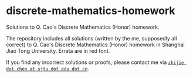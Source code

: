 # discrete-mathematics-homework
Solutions to Q. Cao's Discrete Mathematics (Honor) homework.

The repository includes all solutions (written by the me, supposedly all correct) to Q. Cao's Discrete Mathematics (Honor) homework in Shanghai Jiao Tong University. Errata are in red font.

If you find any incorrect solutions or proofs, please contact me via [`zhijie dot chen at sjtu dot edu dot cn`](mailto:zhijie.chen@sjtu.edu.cn).
